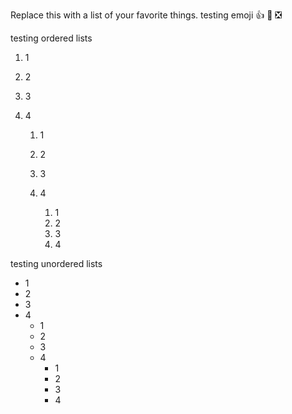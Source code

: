 Replace this with a list of your favorite things.
testing emoji
👍 🎵 ❎

testing ordered lists

1. 1
2. 2
3. 3
4. 4

    1. 1
    2. 2
    3. 3
    4. 4
    
        1. 1
        2. 2
        3. 3
        4. 4

testing unordered lists

* 1
* 2
* 3
* 4
  * 1
  * 2
  * 3
  * 4
    * 1
    * 2
    * 3
    * 4
